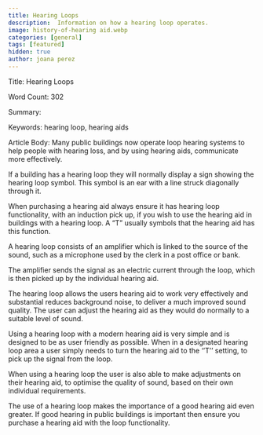```yaml
---
title: Hearing Loops
description:  Information on how a hearing loop operates.
image: history-of-hearing aid.webp
categories: [general]
tags: [featured]
hidden: true
author: joana perez
---
```

Title:
Hearing Loops

Word Count:
302

Summary:



Keywords:
hearing loop, hearing aids


Article Body:
Many public buildings now operate loop hearing systems to help people with hearing loss, and by using hearing aids, communicate more effectively.

If a building has a hearing loop they will normally display a sign showing the hearing loop symbol. This symbol is an ear with a line struck diagonally through it.

When purchasing a hearing aid always ensure it has hearing loop functionality, with an induction pick up, if you wish to use the hearing aid in buildings with a hearing loop. A “T” usually symbols that the hearing aid has this function.

A hearing loop consists of an amplifier which is linked to the source of the sound, such as a microphone used by the clerk in a post office or bank.

The amplifier sends the signal as an electric current through the loop, which is then picked up by the individual hearing aid.

The hearing loop allows the users hearing aid to work very effectively and substantial reduces background noise, to deliver a much improved sound quality.  The user can adjust the hearing aid as they would do normally to a suitable level of sound.

Using a hearing loop with a modern hearing aid is very simple and is designed to be as user friendly as possible.
When in a designated hearing loop area a user simply needs to turn the hearing aid to the ‘’T’’ setting, to pick up the signal from the loop.

When using a hearing loop the user is also able to make adjustments on their hearing aid, to optimise the quality of sound, based on their own individual requirements.

The use of a hearing loop makes the importance of a good hearing aid even greater. If good hearing in public buildings is important then ensure you purchase a hearing aid with the loop functionality.

